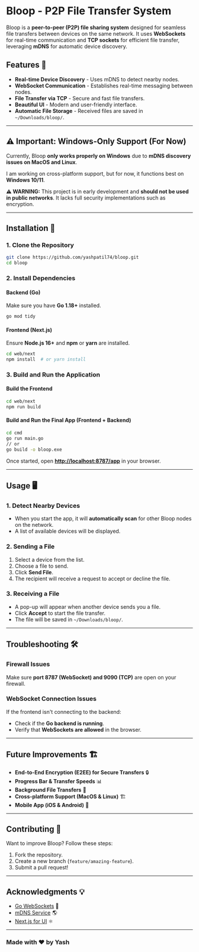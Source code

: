 # Bloop - P2P File Transfer System

Bloop is a **peer-to-peer (P2P) file sharing system** designed for seamless file transfers between devices on the same network. It uses **WebSockets** for real-time communication and **TCP sockets** for efficient file transfer, leveraging **mDNS** for automatic device discovery.

## Features 🚀

- **Real-time Device Discovery** - Uses mDNS to detect nearby nodes.
- **WebSocket Communication** - Establishes real-time messaging between nodes.
- **File Transfer via TCP** - Secure and fast file transfers.
- **Beautiful UI** - Modern and user-friendly interface.
- **Automatic File Storage** - Received files are saved in `~/Downloads/bloop/`.

---

## ⚠️ Important: Windows-Only Support (For Now)

Currently, Bloop **only works properly on Windows** due to **mDNS discovery issues on MacOS and Linux**.

I am working on cross-platform support, but for now, it functions best on **Windows 10/11**.

**⚠️ WARNING:** This project is in early development and **should not be used in public networks**. It lacks full security implementations such as encryption.

---

## Installation 🔧

### 1. Clone the Repository

```sh
git clone https://github.com/yashpatil74/bloop.git
cd bloop
```

### 2. Install Dependencies

#### **Backend (Go)**

Make sure you have **Go 1.18+** installed.

```sh
go mod tidy
```

#### **Frontend (Next.js)**

Ensure **Node.js 16+** and **npm** or **yarn** are installed.

```sh
cd web/next
npm install  # or yarn install
```

### 3. Build and Run the Application

#### **Build the Frontend**

```sh
cd web/next
npm run build
```

#### **Build and Run the Final App (Frontend + Backend)**

```sh
cd cmd
go run main.go
// or
go build -o bloop.exe
```

Once started, open **[http://localhost:8787/app](http://localhost:8787/app)** in your browser.

---

## Usage 🖥️

### **1. Detect Nearby Devices**

- When you start the app, it will **automatically scan** for other Bloop nodes on the network.
- A list of available devices will be displayed.

### **2. Sending a File**

1. Select a device from the list.
2. Choose a file to send.
3. Click **Send File**.
4. The recipient will receive a request to accept or decline the file.

### **3. Receiving a File**

- A pop-up will appear when another device sends you a file.
- Click **Accept** to start the file transfer.
- The file will be saved in `~/Downloads/bloop/`.

---

## Troubleshooting 🛠️

### **Firewall Issues**

Make sure **port 8787 (WebSocket) and 9090 (TCP)** are open on your firewall.

### **WebSocket Connection Issues**

If the frontend isn't connecting to the backend:

- Check if the **Go backend is running**.
- Verify that **WebSockets are allowed** in the browser.

---

## Future Improvements 🏗️

- **End-to-End Encryption (E2EE) for Secure Transfers** 🔒
- **Progress Bar & Transfer Speeds** 📊
- **Background File Transfers** 🎯
- **Cross-platform Support (MacOS & Linux)** 🏗️
- **Mobile App (iOS & Android)** 📱

---

## Contributing 🤝

Want to improve Bloop? Follow these steps:

1. Fork the repository.
2. Create a new branch (`feature/amazing-feature`).
3. Submit a pull request!

---

## Acknowledgments 💡

- [Go WebSockets](https://github.com/gorilla/websocket) 🦍
- [mDNS Service](https://github.com/grandcat/zeroconf) 🌎
- [Next.js for UI](https://nextjs.org/) ⚛️

---

### **Made with ❤️ by Yash**

